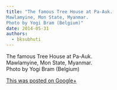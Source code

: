 ```yaml
---
title: "The famous Tree House at Pa-Auk.
Mawlamyine, Mon State, Myanmar.
Photo by Yogi Bram (Belgium)"
date: 2014-05-31
authors: 
  - bksubhuti
---
```


The famous Tree House at Pa-Auk.  
Mawlamyine, Mon State, Myanmar.  
Photo by Yogi Bram (Belgium)﻿

[This was posted on Google+](https://plus.google.com/+BhikkhuSubhuti/posts/H2SKjeoqXMh)
